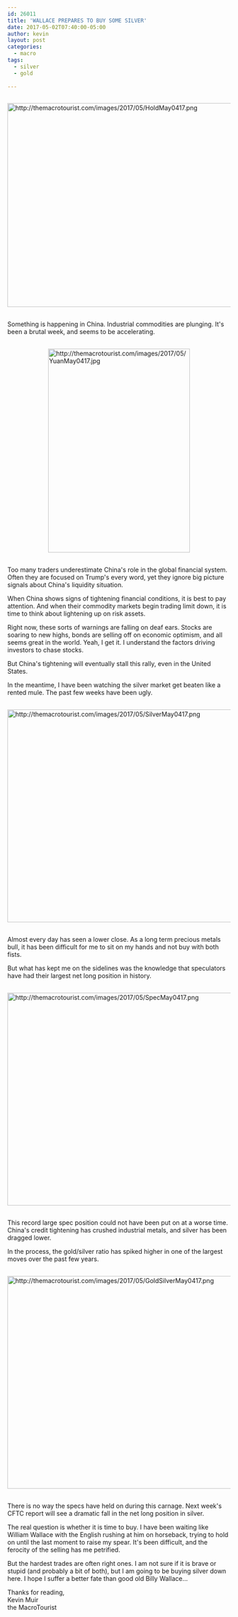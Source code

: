 ```yaml
---
id: 26011
title: 'WALLACE PREPARES TO BUY SOME SILVER'
date: 2017-05-02T07:40:00-05:00
author: kevin
layout: post
categories:
  - macro
tags:
  - silver
  - gold
   
---
```

<a href="http://themacrotourist.com/images/2017/05/HoldMay0417.png"><img src="http://themacrotourist.com/images/2017/05/HoldMay0417.png" alt="http://themacrotourist.com/images/2017/05/HoldMay0417.png" width="750" height="460" style="margin:30px auto;display:block;"></a>

Something is happening in China.  Industrial commodities are plunging.  It's been a brutal week, and seems to be accelerating.

<a href="http://themacrotourist.com/images/2017/05/YuanMay0417.jpg"><img src="http://themacrotourist.com/images/2017/05/YuanMay0417.jpg" alt="http://themacrotourist.com/images/2017/05/YuanMay0417.jpg" width="320" height="460" style="margin:30px auto;display:block;"></a>

Too many traders underestimate China's role in the global financial system.  Often they are focused on Trump's every word, yet they ignore big picture signals about China's liquidity situation.  

When China shows signs of tightening financial conditions, it is best to pay attention.  And when their commodity markets begin trading limit down, it is time to think about lightening up on risk assets.

Right now, these sorts of warnings are falling on deaf ears.  Stocks are soaring to new highs, bonds are selling off on economic optimism, and all seems great in the world.  Yeah, I get it.  I understand the factors driving investors to chase stocks.

But China's tightening will eventually stall this rally, even in the United States.  

In the meantime, I have been watching the silver market get beaten like a rented mule.  The past few weeks have been ugly.

<a href="http://themacrotourist.com/images/2017/05/SilverMay0417.png"><img src="http://themacrotourist.com/images/2017/05/SilverMay0417.png" alt="http://themacrotourist.com/images/2017/05/SilverMay0417.png" width="750" height="480" style="margin:30px auto;display:block;"></a>

Almost every day has seen a lower close.  As a long term precious metals bull, it has been difficult for me to sit on my hands and not buy with both fists.

But what has kept me on the sidelines was the knowledge that speculators have had their largest net long position in history.

<a href="http://themacrotourist.com/images/2017/05/SpecMay0417.png"><img src="http://themacrotourist.com/images/2017/05/SpecMay0417.png" alt="http://themacrotourist.com/images/2017/05/SpecMay0417.png" width="750" height="480" style="margin:30px auto;display:block;"></a>

This record large spec position could not have been put on at a worse time.  China's credit tightening has crushed industrial metals, and silver has been dragged lower.  

In the process, the gold/silver ratio has spiked higher in one of the largest moves over the past few years.

<a href="http://themacrotourist.com/images/2017/05/GoldSilverMay0417.png"><img src="http://themacrotourist.com/images/2017/05/GoldSilverMay0417.png" alt="http://themacrotourist.com/images/2017/05/GoldSilverMay0417.png" width="750" height="480" style="margin:30px auto;display:block;"></a>

There is no way the specs have held on during this carnage.  Next week's CFTC report will see a dramatic fall in the net long position in silver.  

The real question is whether it is time to buy.  I have been waiting like William Wallace with the English rushing at him on horseback, trying to hold on until the last moment to raise my spear.  It's been difficult, and the ferocity of the selling has me petrified.

But the hardest trades are often right ones.  I am not sure if it is brave or stupid (and probably a bit of both), but I am going to be buying silver down here.  I hope I suffer a better fate than good old Billy Wallace...

Thanks for reading,  
Kevin Muir  
the MacroTourist  

